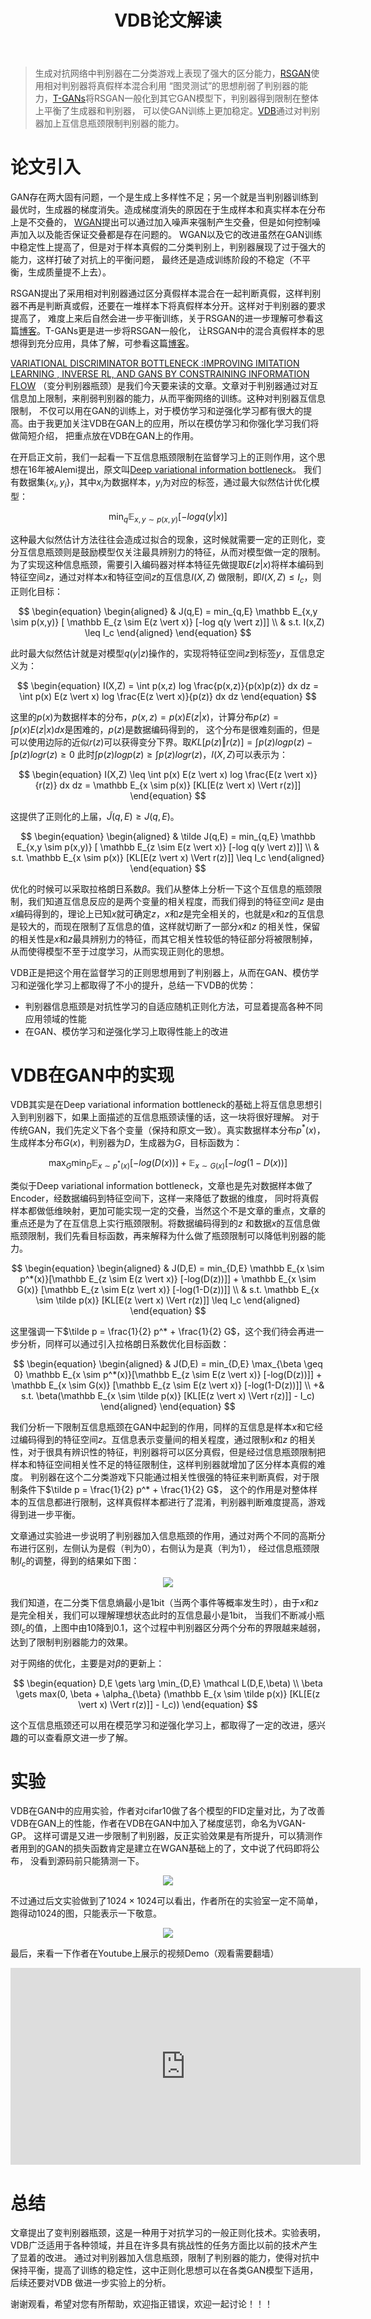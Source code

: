 ﻿---
layout: post
title: VDB论文解读
category: 技术
tags: [GAN]
description: 
---

> 生成对抗网络中判别器在二分类游戏上表现了强大的区分能力，[RSGAN](https://arxiv.org/abs/1807.00734)使用相对判别器将真假样本混合利用
“图灵测试”的思想削弱了判别器的能力，[T-GANs](https://arxiv.org/abs/1810.10948)将RSGAN一般化到其它GAN模型下，判别器得到限制在整体上平衡了生成器和判别器，
可以使GAN训练上更加稳定。[VDB](https://arxiv.org/abs/1810.00821)通过对判别器加上互信息瓶颈限制判别器的能力。

# 论文引入

GAN存在两大固有问题，一个是生成上多样性不足；另一个就是当判别器训练到最优时，生成器的梯度消失。造成梯度消失的原因在于生成样本和真实样本在分布上是不交叠的，
[WGAN](https://arxiv.org/abs/1701.07875)提出可以通过加入噪声来强制产生交叠，但是如何控制噪声加入以及能否保证交叠都是存在问题的。
WGAN以及它的改进虽然在GAN训练中稳定性上提高了，但是对于样本真假的二分类判别上，判别器展现了过于强大的能力，这样打破了对抗上的平衡问题，
最终还是造成训练阶段的不稳定（不平衡，生成质量提不上去）。

RSGAN提出了采用相对判别器通过区分真假样本混合在一起判断真假，这样判别器不再是判断真或假，还要在一堆样本下将真假样本分开。这样对于判别器的要求提高了，
难度上来后自然会进一步平衡训练，关于RSGAN的进一步理解可参看这篇[博客](https://kexue.fm/archives/6110)。T-GANs更是进一步将RSGAN一般化，
让RSGAN中的混合真假样本的思想得到充分应用，具体了解，可参看这篇[博客](http://www.twistedwg.com/2018/10/26/T-GANS.html)。

[VARIATIONAL DISCRIMINATOR BOTTLENECK :IMPROVING IMITATION LEARNING , INVERSE RL, AND GANS BY CONSTRAINING INFORMATION FLOW](https://arxiv.org/abs/1810.00821)
（变分判别器瓶颈）是我们今天要来读的文章。文章对于判别器通过对互信息加上限制，来削弱判别器的能力，从而平衡网络的训练。这种对判别器互信息限制，
不仅可以用在GAN的训练上，对于模仿学习和逆强化学习都有很大的提高。由于我更加关注VDB在GAN上的应用，所以在模仿学习和你强化学习我们将做简短介绍，
把重点放在VDB在GAN上的作用。

在开启正文前，我们一起看一下互信息瓶颈限制在监督学习上的正则作用，这个思想在16年被Alemi提出，原文叫[Deep variational information bottleneck](https://arxiv.org/abs/1612.00410)。
我们有数据集$\{ x_i,y_i \}$，其中$x_i$为数据样本，$y_i$为对应的标签，通过最大似然估计优化模型：

$$
\begin{equation}
\min_q \mathbb E_{x,y \sim p(x,y)} [-log q(y \vert x)]
\end{equation}
$$

这种最大似然估计方法往往会造成过拟合的现象，这时候就需要一定的正则化，变分互信息瓶颈则是鼓励模型仅关注最具辨别力的特征，从而对模型做一定的限制。
为了实现这种信息瓶颈，需要引入编码器对样本特征先做提取$E(z \vert x)$将样本编码到特征空间$z$，通过对样本$x$和特征空间$z$的互信息$I(X,Z)$
做限制，即$I(X,Z) \leq I_c$，则正则化目标：

$$
\begin{equation}
\begin{aligned}
& J(q,E) = min_{q,E} \mathbb E_{x,y \sim p(x,y)} [ \mathbb E_{z \sim E(z \vert x)} [-log q(y \vert z)]] \\ 
& s.t. I(x,Z) \leq I_c
\end{aligned}
\end{equation}
$$

此时最大似然估计就是对模型$q(y \vert z)$操作的，实现将特征空间$z$到标签$y$，互信息定义为：

$$
\begin{equation}
I(X,Z) = \int p(x,z) log \frac{p(x,z)}{p(x)p(z)} dx dz = \int p(x) E(z \vert x) log \frac{E(z \vert x)}{p(z)} dx dz
\end{equation}
$$

这里的$p(x)$为数据样本的分布，$p(x,z) = p(x) E(z \vert x)$，计算分布$p(z) = \int p(x) E(z \vert x) dx$是困难的，$p(z)$是数据编码得到的，
这个分布是很难刻画的，但是可以使用边际的近似$r(z)$可以获得变分下界。取$KL[p(z) \Vert r(z)] = \int p(z)logp(z) - \int p(z)log r(z) \geq 0$
此时$\int p(z)logp(z) \geq \int p(z)log r(z)$，$I(X,Z)$可以表示为：

$$
\begin{equation}
I(X,Z) \leq \int p(x) E(z \vert x) log \frac{E(z \vert x)}{r(z)} dx dz = \mathbb E_{x \sim p(x)} [KL[E(z \vert x) \Vert r(z)]]
\end{equation}
$$

这提供了正则化的上届，$\tilde J(q,E) \geq J(q,E)$。

$$
\begin{equation}
\begin{aligned}
& \tilde J(q,E) = min_{q,E} \mathbb E_{x,y \sim p(x,y)} [ \mathbb E_{z \sim E(z \vert x)} [-log q(y \vert z)]] \\ 
& s.t. \mathbb E_{x \sim p(x)} [KL[E(z \vert x) \Vert r(z)]] \leq I_c
\end{aligned}
\end{equation}
$$

优化的时候可以采取拉格朗日系数$\beta$。我们从整体上分析一下这个互信息的瓶颈限制，我们知道互信息反应的是两个变量的相关程度，而我们得到的特征空间$z$
是由$x$编码得到的，理论上已知$x$就可确定$z$，$x$和$z$是完全相关的，也就是$x$和$z$的互信息是较大的，而现在限制了互信息的值，这样就切断了一部分$x$和$z$
的相关性，保留的相关性是$x$和$z$最具辨别力的特征，而其它相关性较低的特征部分将被限制掉，从而使得模型不至于过度学习，从而实现正则化的思想。

VDB正是把这个用在监督学习的正则思想用到了判别器上，从而在GAN、模仿学习和逆强化学习上都取得了不小的提升，总结一下VDB的优势：

- 判别器信息瓶颈是对抗性学习的自适应随机正则化方法，可显着提高各种不同应用领域的性能
- 在GAN、模仿学习和逆强化学习上取得性能上的改进

# VDB在GAN中的实现

VDB其实是在Deep variational information bottleneck的基础上将互信息思想引入到判别器下，如果上面描述的互信息瓶颈读懂的话，这一块将很好理解。
对于传统GAN，我们先定义下各个变量（保持和原文一致）。真实数据样本分布$p^*(x)$，生成样本分布$G(x)$，判别器为$D$，生成器为$G$，目标函数为：

$$
\begin{equation}
\max_G \min_D \mathbb E_{x \sim p^*(x)} [-log(D(x))] + \mathbb E_{x \sim G(x)} [-log(1-D(x))]
\end{equation}
$$

类似于Deep variational information bottleneck，文章也是先对数据样本做了Encoder，经数据编码到特征空间下，这样一来降低了数据的维度，
同时将真假样本都做低维映射，更加可能实现一定的交叠，当然这个不是文章的重点，文章的重点还是为了在互信息上实行瓶颈限制。将数据编码得到的$z$
和数据$x$的互信息做瓶颈限制，我们先看目标函数，再来解释为什么做了瓶颈限制可以降低判别器的能力。

$$
\begin{equation}
\begin{aligned}
& J(D,E) = min_{D,E} \mathbb E_{x \sim p^*(x)}[\mathbb E_{z \sim E(z \vert x)} [-log(D(z))]] + \mathbb E_{x \sim G(x)} [\mathbb E_{z \sim E(z \vert x)} [-log(1-D(z))]] \\
& s.t. \mathbb E_{x \sim \tilde p(x)} [KL[E(z \vert x) \Vert r(z)]] \leq I_c
\end{aligned}
\end{equation}
$$

这里强调一下$\tilde p = \frac{1}{2} p^* + \frac{1}{2} G$，这个我们待会再进一步分析，同样可以通过引入拉格朗日系数优化目标函数：

$$
\begin{equation}
\begin{aligned}
& J(D,E) = min_{D,E} \max_{\beta \geq 0} \mathbb E_{x \sim p^*(x)}[\mathbb E_{z \sim E(z \vert x)} [-log(D(z))]] + \mathbb E_{x \sim G(x)} [\mathbb E_{z \sim E(z \vert x)} [-log(1-D(z))]] \\
+& s.t. \beta(\mathbb E_{x \sim \tilde p(x)} [KL[E(z \vert x) \Vert r(z)]] - I_c)
\end{aligned}
\end{equation}
$$

我们分析一下限制互信息瓶颈在GAN中起到的作用，同样的互信息是样本$x$和它经过编码得到的特征空间$z$。互信息表示变量间的相关程度，通过限制$x$和$z$
的相关性，对于很具有辨识性的特征，判别器将可以区分真假，但是经过信息瓶颈限制把样本和特征空间相关性不足的特征限制住，这样判别器就增加了区分样本真假的难度。
判别器在这个二分类游戏下只能通过相关性很强的特征来判断真假，对于限制条件下$\tilde p = \frac{1}{2} p^* + \frac{1}{2} G$，
这个的作用是对整体样本的互信息都进行限制，这样真假样本都进行了混淆，判别器判断难度提高，游戏得到进一步平衡。

文章通过实验进一步说明了判别器加入信息瓶颈的作用，通过对两个不同的高斯分布进行区别，左侧认为是假（判为0），右侧认为是真（判为1），
经过信息瓶颈限制$I_c$的调整，得到的结果如下图：

<p align="center">
    <img src="/assets/img/GAN/VDB1.png">
</p>

我们知道，在二分类下信息熵最小是1bit（当两个事件等概率发生时），由于$x$和$z$是完全相关，我们可以理解理想状态此时的互信息最小是1bit，
当我们不断减小瓶颈$I_c$的值，上图中由10降到0.1，这个过程中判别器区分两个分布的界限越来越弱，达到了限制判别器能力的效果。

对于网络的优化，主要是对$\beta$的更新上：

$$
\begin{equation}
D,E \gets \arg \min_{D,E} \mathcal L(D,E,\beta) \\
\beta \gets max(0, \beta + \alpha_{\beta} (\mathbb E_{x \sim \tilde p(x)} [KL[E(z \vert x) \Vert r(z)]] - I_c))
\end{equation}
$$

这个互信息瓶颈还可以用在模范学习和逆强化学习上，都取得了一定的改进，感兴趣的可以查看原文进一步了解。

# 实验

VDB在GAN中的应用实验，作者对cifar10做了各个模型的FID定量对比，为了改善VDB在GAN上的性能，作者在VDB在GAN中加入了梯度惩罚，命名为VGAN-GP。
这样可谓是又进一步限制了判别器，反正实验效果是有所提升，可以猜测作者用到的GAN的损失函数肯定是建立在WGAN基础上的了，文中说了代码即将公布，
没看到源码前只能猜测一下。

<p align="center">
    <img src="/assets/img/GAN/VDB2.png">
</p>

不过通过后文实验做到了$1024 \times 1024$可以看出，作者所在的实验室一定不简单，跑得动1024的图，只能表示一下敬意。

<p align="center">
    <img src="/assets/img/GAN/VDB3.png">
</p>

最后，来看一下作者在Youtube上展示的视频Demo（观看需要翻墙）

<div align="center"> 
<iframe width="560" height="315" src="https://www.youtube.com/embed/0qTCNx4AtJU" frameborder="0" allow="autoplay; encrypted-media" allowfullscreen></iframe>
</div>

# 总结

文章提出了变判别器瓶颈，这是一种用于对抗学习的一般正则化技术。实验表明，VDB广泛适用于各种领域，并且在许多具有挑战性的任务方面比以前的技术产生了显着的改进。
通过对判别器加入信息瓶颈，限制了判别器的能力，使得对抗中保持平衡，提高了训练的稳定性，这中正则化思想可以在各类GAN模型下适用，后续还要对VDB
做进一步实验上的分析。

谢谢观看，希望对您有所帮助，欢迎指正错误，欢迎一起讨论！！！